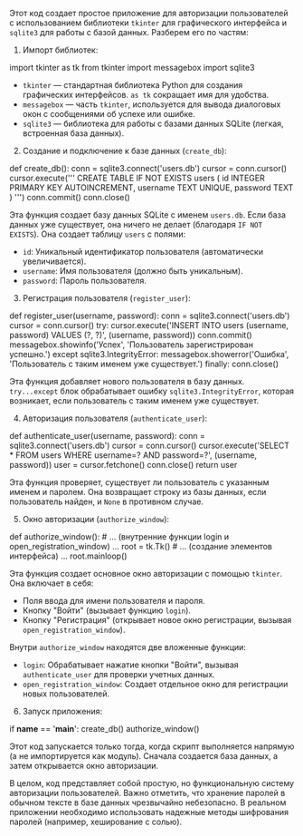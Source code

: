 Этот код создает простое приложение для авторизации пользователей с использованием библиотеки `tkinter` для графического интерфейса и `sqlite3` для работы с базой данных. Разберем его по частям:

1. Импорт библиотек:

import tkinter as tk
from tkinter import messagebox
import sqlite3


* `tkinter` — стандартная библиотека Python для создания графических интерфейсов. `as tk` сокращает имя для удобства.
* `messagebox` — часть `tkinter`, используется для вывода диалоговых окон с сообщениями об успехе или ошибке.
* `sqlite3` — библиотека для работы с базами данных SQLite (легкая, встроенная база данных).

2. Создание и подключение к базе данных (`create_db`):

def create_db():
    conn = sqlite3.connect('users.db')
    cursor = conn.cursor()
    cursor.execute('''
        CREATE TABLE IF NOT EXISTS users (
            id INTEGER PRIMARY KEY AUTOINCREMENT,
            username TEXT UNIQUE,
            password TEXT
        )
    ''')
    conn.commit()
    conn.close()


Эта функция создает базу данных SQLite с именем `users.db`. Если база данных уже существует, она ничего не делает (благодаря `IF NOT EXISTS`). Она создает таблицу `users` с полями:
* `id`: Уникальный идентификатор пользователя (автоматически увеличивается).
* `username`: Имя пользователя (должно быть уникальным).
* `password`: Пароль пользователя.

3. Регистрация пользователя (`register_user`):

def register_user(username, password):
    conn = sqlite3.connect('users.db')
    cursor = conn.cursor()
    try:
        cursor.execute('INSERT INTO users (username, password) VALUES (?, ?)', (username, password))
        conn.commit()
        messagebox.showinfo('Успех', 'Пользователь зарегистрирован успешно.')
    except sqlite3.IntegrityError:
        messagebox.showerror('Ошибка', 'Пользователь с таким именем уже существует.')
    finally:
        conn.close()


Эта функция добавляет нового пользователя в базу данных. `try...except` блок обрабатывает ошибку `sqlite3.IntegrityError`, которая возникает, если пользователь с таким именем уже существует.

4. Авторизация пользователя (`authenticate_user`):

def authenticate_user(username, password):
    conn = sqlite3.connect('users.db')
    cursor = conn.cursor()
    cursor.execute('SELECT * FROM users WHERE username=? AND password=?', (username, password))
    user = cursor.fetchone()
    conn.close()
    return user


Эта функция проверяет, существует ли пользователь с указанным именем и паролем. Она возвращает строку из базы данных, если пользователь найден, и `None` в противном случае.

5. Окно авторизации (`authorize_window`):

def authorize_window():
    # ... (внутренние функции login и open_registration_window) ...
    root = tk.Tk()
    # ... (создание элементов интерфейса) ...
    root.mainloop()


Эта функция создает основное окно авторизации с помощью `tkinter`. Она включает в себя:
* Поля ввода для имени пользователя и пароля.
* Кнопку "Войти" (вызывает функцию `login`).
* Кнопку "Регистрация" (открывает новое окно регистрации, вызывая `open_registration_window`).

Внутри `authorize_window` находятся две вложенные функции:

* `login`: Обрабатывает нажатие кнопки "Войти", вызывая `authenticate_user` для проверки учетных данных.
* `open_registration_window`: Создает отдельное окно для регистрации новых пользователей.

6. Запуск приложения:

if __name__ == '__main__':
    create_db()
    authorize_window()


Этот код запускается только тогда, когда скрипт выполняется напрямую (а не импортируется как модуль). Сначала создается база данных, а затем открывается окно авторизации.

В целом, код представляет собой простую, но функциональную систему авторизации пользователей. Важно отметить, что хранение паролей в обычном тексте в базе данных чрезвычайно небезопасно. В реальном приложении необходимо использовать надежные методы шифрования паролей (например, хеширование с солью).